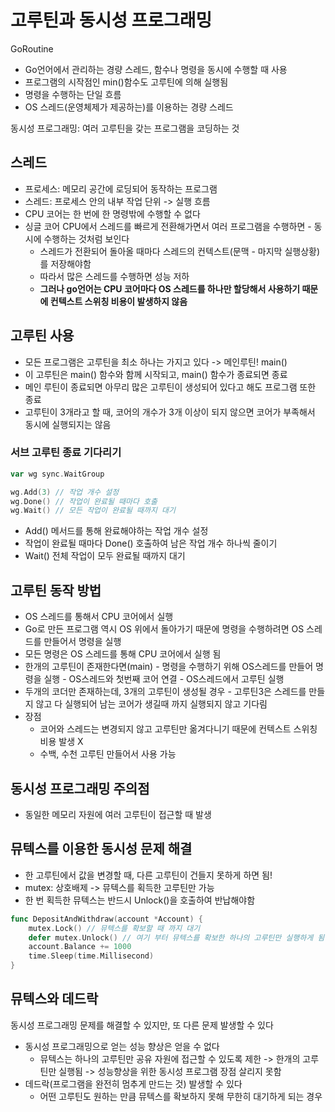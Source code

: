 # 고루틴과 동시성 프로그래밍
GoRoutine
- Go언어에서 관리하는 경량 스레드, 함수나 명령을 동시에 수행할 때 사용
- 프로그램의 시작점인 min()함수도 고루틴에 의해 실행됨
- 명령을 수행하는 단일 흐름
- OS 스레드(운영체제가 제공하는)를 이용하는 경량 스레드

동시성 프로그래밍: 여러 고루틴을 갖는 프로그램을 코딩하는 것

## 스레드
- 프로세스: 메모리 공간에 로딩되어 동작하는 프로그램
- 스레드: 프로세스 안의 내부 작업 단위 -> 실행 흐름
- CPU 코어는 한 번에 한 명령밖에 수행할 수 없다
- 싱글 코어 CPU에서 스레드를 빠르게 전환해가면서 여러 프로그램을 수행하면 - 동시에 수행하는 것처럼 보인다
  - 스레드가 전환되어 돌아올 때마다 스레드의 컨텍스트(문맥 - 마지막 실행상황)를 저장해야함
  - 따라서 많은 스레드를 수행하면 성능 저하
  - **그러나 go언어는 CPU 코어마다 OS 스레드를 하나만 할당해서 사용하기 때문에 컨텍스트 스위칭 비용이 발생하지 않음**

## 고루틴 사용
- 모든 프로그램은 고루틴을 최소 하나는 가지고 있다 -> 메인루틴! main()
- 이 고루틴은 main() 함수와 함께 시작되고, main() 함수가 종료되면 종료
- 메인 루틴이 종료되면 아무리 많은 고루틴이 생성되어 있다고 해도 프로그램 또한 종료
- 고루틴이 3개라고 할 때, 코어의 개수가 3개 이상이 되지 않으면 코어가 부족해서 동시에 실행되지는 않음

### 서브 고루틴 종료 기다리기
```go
var wg sync.WaitGroup

wg.Add(3) // 작업 개수 설정
wg.Done() // 작업이 완료될 때마다 호출
wg.Wait() // 모든 작업이 완료될 때까지 대기
```
- Add() 메서드를 통해 완료해야하는 작업 개수 설정
- 작업이 완료될 때마다 Done() 호출하여 남은 작업 개수 하나씩 줄이기
- Wait() 전체 작업이 모두 완료될 때까지 대기

## 고루틴 동작 방법
- OS 스레드를 통해서 CPU 코어에서 실행
- Go로 만든 프로그램 역시 OS 위에서 돌아가기 때문에 명령을 수행하려면 OS 스레드를 만들어서 명령을 실행
- 모든 명령은 OS 스레드를 통해 CPU 코어에서 실행 됨
- 한개의 고루틴이 존재한다면(main) - 명령을 수행하기 위해 OS스레드를 만들어 명령을 실행 - OS스레드와 첫번째 코어 연결 - OS스레드에서 고루틴 실행
- 두개의 코더만 존재하는데, 3개의 고루틴이 생성될 경우 - 고루틴3은 스레드를 만들지 않고 다 실행되어 남는 코어가 생길때 까지 실행되지 않고 기다림
- 장점
  - 코어와 스레드는 변경되지 않고 고루틴만 옮겨다니기 때문에 컨텍스트 스위칭 비용 발생 X
  - 수백, 수천 고루틴 만들어서 사용 가능

## 동시성 프로그래밍 주의점
- 동일한 메모리 자원에 여러 고루틴이 접근할 때 발생

## 뮤텍스를 이용한 동시성 문제 해결
- 한 고루틴에서 값을 변경할 때, 다른 고루틴이 건들지 못하게 하면 됨!
- mutex: 상호배제 -> 뮤텍스를 획득한 고루틴만 가능
- 한 번 획득한 뮤텍스는 반드시 Unlock()을 호출하여 반납해야함
```go
func DepositAndWithdraw(account *Account) {
	mutex.Lock() // 뮤텍스를 확보할 때 까지 대기
	defer mutex.Unlock() // 여기 부터 뮤텍스를 확보한 하나의 고루틴만 실행하게 됨
	account.Balance += 1000
	time.Sleep(time.Millisecond)
}
```

## 뮤텍스와 데드락  
동시성 프로그래밍 문제를 해결할 수 있지만, 또 다른 문제 발생할 수 있다
- 동시성 프로그래밍으로 얻는 성능 향상은 얻을 수 없다
  - 뮤텍스는 하나의 고루틴만 공유 자원에 접근할 수 있도록 제한 -> 한개의 고루틴만 실행됨 -> 성능향상을 위한 동시성 프로그램 장점 살리지 못함
- 데드락(프로그램을 완전히 멈추게 만드는 것) 발생할 수 있다
  - 어떤 고루틴도 원하는 만큼 뮤텍스를 확보하지 못해 무한히 대기하게 되는 경우